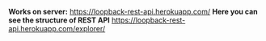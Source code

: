 **Works on server:**
https://loopback-rest-api.herokuapp.com/
**Here you can see the structure of REST API**
https://loopback-rest-api.herokuapp.com/explorer/